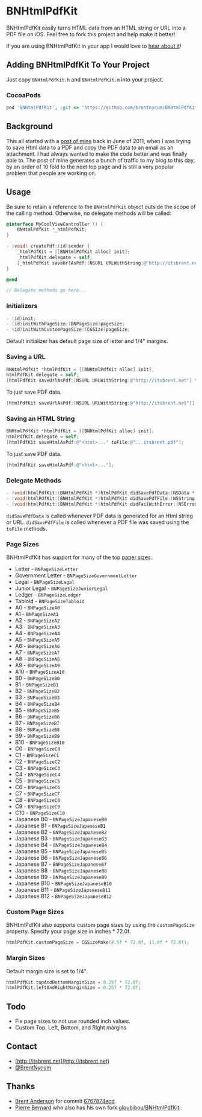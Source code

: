 # BNHtmlPdfKit

BNHtmlPdfKit easily turns HTML data from an HTML string or URL into a PDF file on iOS. Feel free to fork this project and help make it better!

If you are using BNHtmlPdfKit in your app I would love to [hear about it](mailto:brentnycum@gmail.com)!

## Adding BNHtmlPdfKit To Your Project

Just copy `BNHtmlPdfKit.h` and `BNHtmlPdfKit.m` into your project.

### CocoaPods

```ruby
pod 'BNHtmlPdfKit', :git => 'https://github.com/brentnycum/BNHtmlPdfKit'
```

## Background

This all started with a [post of mine](http://itsbrent.net/2011/06/printing-converting-uiwebview-to-pdf/) back in June of 2011, when I was trying to save Html data to a PDF and copy the PDF data to an email as an attachment. I had always wanted to make the code better and was finally able to. The post of mine generates a bunch of traffic to my blog to this day, by an order of 10 fold to the next top page and is still a very popular problem that people are working on.

## Usage

Be sure to retain a reference to the `BNHtmlPdfKit` object outside the scope of the calling method. Otherwise, no delegate methods will be called:

```objective-c
@interface MyCoolViewController () {
    BNHtmlPdfKit *_htmlPdfKit;
}

- (void) createPdf:(id)sender {
    _htmlPdfKit = [[BNHtmlPdfKit alloc] init];
    _htmlPdfKit.delegate = self;
    [_htmlPdfKit saveUrlAsPdf:[NSURL URLWithString:@"http://itsbrent.net/index.html"]];
}

@end

// Delegate methods go here...

```

### Initializers

```objective-c
- (id)init;
- (id)initWithPageSize:(BNPageSize)pageSize;
- (id)initWithCustomPageSize:(CGSize)pageSize;
```

Default initializer has default page size of letter and 1/4" margins.

### Saving a URL 

```objective-c
BNHtmlPdfKit *htmlPdfKit = [[BNHtmlPdfKit alloc] init];
htmlPdfKit.delegate = self;
[htmlPdfKit saveUrlAsPdf:[NSURL URLWithString:@"http://itsbrent.net"] toFile:@"...itsbrent.pdf"];
```

To just save PDF data.

```objective-c
[htmlPdfKit saveUrlAsPdf:[NSURL URLWithString:@"http://itsbrent.net"]];
```

### Saving an HTML String 

```objective-c
BNHtmlPdfKit *htmlPdfKit = [[BNHtmlPdfKit alloc] init];
htmlPdfKit.delegate = self;
[htmlPdfKit saveHtmlAsPdf:@"<html>..." toFile:@"...itsbrent.pdf"];
```

To just save PDF data.

```objective-c
[htmlPdfKit saveHtmlAsPdf:@"<html>..."];
```

### Delegate Methods

```objective-c
- (void)htmlPdfKit:(BNHtmlPdfKit *)htmlPdfKit didSavePdfData:(NSData *)data;
- (void)htmlPdfKit:(BNHtmlPdfKit *)htmlPdfKit didSavePdfFile:(NSString *)file;
- (void)htmlPdfKit:(BNHtmlPdfKit *)htmlPdfKit didFailWithError:(NSError *)error;
```

`didSavePdfData` is called whenever PDF data is generated for an Html string or URL. `didSavePdfFile` is called whenever a PDF file was saved using the `toFile` methods.

### Page Sizes

BNHtmlPdfKit has support for many of the top [paper sizes](http://en.wikipedia.org/wiki/Paper_size).

 * Letter - `BNPageSizeLetter`
 * Government Letter - `BNPageSizeGovernmentLetter`
 * Legal - `BNPageSizeLegal`
 * Junior Legal - `BNPageSizeJuniorLegal`
 * Ledger - `BNPageSizeLedger`
 * Tabloid - `BNPageSizeTabloid`
 * A0 - `BNPageSizeA0`
 * A1 - `BNPageSizeA1`
 * A2 - `BNPageSizeA2`
 * A3 - `BNPageSizeA3`
 * A4 - `BNPageSizeA4`
 * A5 - `BNPageSizeA5`
 * A6 - `BNPageSizeA6`
 * A7 - `BNPageSizeA7`
 * A8 - `BNPageSizeA8`
 * A9 - `BNPageSizeA9`
 * A10 - `BNPageSizeA10`
 * B0 - `BNPageSizeB0`
 * B1 - `BNPageSizeB1`
 * B2 - `BNPageSizeB2`
 * B3 - `BNPageSizeB3`
 * B4 - `BNPageSizeB4`
 * B5 - `BNPageSizeB5`
 * B6 - `BNPageSizeB6`
 * B7 - `BNPageSizeB7`
 * B8 - `BNPageSizeB8`
 * B9 - `BNPageSizeB9`
 * B10 - `BNPageSizeB10`
 * C0 - `BNPageSizeC0`
 * C1 - `BNPageSizeC1`
 * C2 - `BNPageSizeC2`
 * C3 - `BNPageSizeC3`
 * C4 - `BNPageSizeC4`
 * C5 - `BNPageSizeC5`
 * C6 - `BNPageSizeC6`
 * C7 - `BNPageSizeC7`
 * C8 - `BNPageSizeC8`
 * C9 - `BNPageSizeC9`
 * C10 - `BNPageSizeC10`
 * Japanese B0 - `BNPageSizeJapaneseB0`
 * Japanese B1 - `BNPageSizeJapaneseB1`
 * Japanese B2 - `BNPageSizeJapaneseB2`
 * Japanese B3 - `BNPageSizeJapaneseB3`
 * Japanese B4 - `BNPageSizeJapaneseB4`
 * Japanese B5 - `BNPageSizeJapaneseB5`
 * Japanese B6 - `BNPageSizeJapaneseB6`
 * Japanese B7 - `BNPageSizeJapaneseB7`
 * Japanese B8 - `BNPageSizeJapaneseB8`
 * Japanese B9 - `BNPageSizeJapaneseB9`
 * Japanese B10 - `BNPageSizeJapaneseB10`
 * Japanese B11 - `BNPageSizeJapaneseB11`
 * Japanese B12 - `BNPageSizeJapaneseB12`

### Custom Page Sizes

BNHtmlPdfKit also supports custom page sizes by using the `customPageSize` property. Specify your page size in inches * 72.0f.

```objective-c
htmlPdfKit.customPageSize = CGSizeMake(8.5f * 72.0f, 11.0f * 72.0f);
```

### Margin Sizes

Default margin size is set to 1/4".

```objective-c
htmlPdfKit.topAndBottomMarginSize = 0.25f * 72.0f;
htmlPdfKit.leftAndRightMarginSize = 0.25f * 72.0f;
```

## Todo

 * Fix page sizes to not use rounded inch values.
 * Custom Top, Left, Bottom, and Right margins

## Contact

 * [http://itsbrent.net](http://itsbrent.net)
 * [@BrentNycum](http://twitter.com/brentnycum)

## Thanks

 * [Brent Anderson](https://github.com/brentjanderson) for commit [6767874ecd](https://github.com/brentnycum/BNHtmlPdfKit/commit/6767874ecd381f1659aaed57a40531b757385e43).
  * [Pierre Bernard](https://github.com/gloubibou) who also has his own fork [gloubibou/BNHtmlPdfKit](https://github.com/gloubibou/BNHtmlPdfKit).
